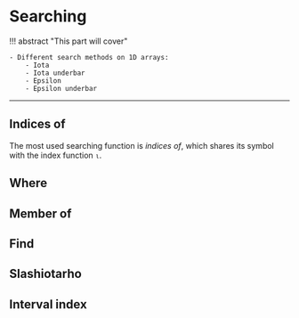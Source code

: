 # Searching

!!! abstract "This part will cover"
    
    - Different search methods on 1D arrays:
        - Iota
        - Iota underbar
        - Epsilon
        - Epsilon underbar

---

## Indices of

The most used searching function is _indices of_, which shares its symbol with the index function `⍳`.


## Where



## Member of



## Find



## Slashiotarho



## Interval index
